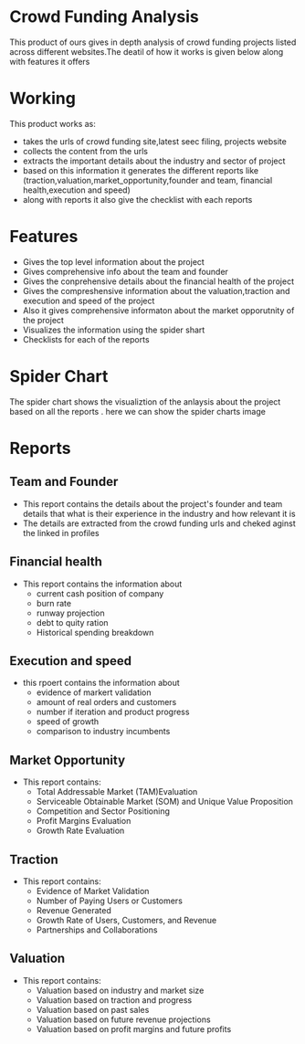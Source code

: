 # Crowd Funding Analysis

This product of ours gives in depth analysis of crowd funding projects listed across different websites.The deatil of how it works is given below along with features it offers

# Working

This product works as:

- takes the urls of crowd funding site,latest seec filing, projects website
- collects the content from the urls
- extracts the important details about the industry and sector of project
- based on this information it generates the different reports like (traction,valuation,market_opportunity,founder and team, financial health,execution and speed)
- along with reports it also give the checklist with each reports

# Features

- Gives the top level information about the project
- Gives comprehensive info about the team and founder
- Gives the conprehensive details about the financial health of the project
- Gives the compreshensive information about the valuation,traction and execution and speed of the project
- Also it gives comprehensive informaton about the market opporutnity of the project
- Visualizes the information using the spider shart
- Checklists for each of the reports

# Spider Chart

The spider chart shows the visualiztion of the anlaysis about the project based on all the reports .
here we can show the spider charts image

# Reports

## Team and Founder

- This report contains the details about the project's founder and team details that what is their experience in the industry and how relevant it is
- The details are extracted from the crowd funding urls and cheked aginst the linked in profiles

## Financial health

- This report contains the information about
  - current cash position of company
  - burn rate
  - runway projection
  - debt to quity ration
  - Historical spending breakdown

## Execution and speed

- this rpoert contains the information about
  - evidence of markert validation
  - amount of real orders and customers
  - number if iteration and product progress
  - speed of growth
  - comparison to industry incumbents

## Market Opportunity

- This report contains:
  - Total Addressable Market (TAM)Evaluation
  - Serviceable Obtainable Market (SOM) and Unique Value Proposition
  - Competition and Sector Positioning
  - Profit Margins Evaluation
  - Growth Rate Evaluation

## Traction

- This report contains:
  - Evidence of Market Validation
  - Number of Paying Users or Customers
  - Revenue Generated
  - Growth Rate of Users, Customers, and Revenue
  - Partnerships and Collaborations

## Valuation

- This report contains:
  - Valuation based on industry and market size
  - Valuation based on traction and progress
  - Valuation based on past sales
  - Valuation based on future revenue projections
  - Valuation based on profit margins and future profits
